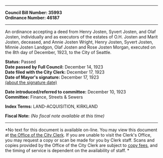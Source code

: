* * * * *  
  
**Council Bill Number: [](#h0)[](#h2)35993**   
**Ordinance Number: 46187**  
  
* * * * *  
  
An ordinance accepting a deed from Henry Josten, Syvert Josten, and Olaf Josten, individually and as executors of the estates of O.H. Josten and Marit Josten, deceased, and Annie Josten Wright, Henry Josten, Syvert Josten, Minnie Josten Landgon, Olaf Josten and Rose Josten Morgan, executed on the 8th day of December, 1923, to the City of Seattle.  
  
**Status:** Passed   
**Date passed by Full Council:** December 14, 1923   
**Date filed with the City Clerk:** December 17, 1923   
**Date of Mayor's signature:** December 17, 1923   
[(about the signature date)](/~public/approvaldate.htm)   
  
  
**Date introduced/referred to committee:** December 10, 1923   
**Committee:** Finance, Streets & Sewers   
  
**Index Terms:** LAND-ACQUISITION, KIRKLAND  
  
**Fiscal Note:** *(No fiscal note available at this time)*  
  
* * * * *  
  
*No text for this document is available on-line. You may view this document at [the Office of the City Clerk](http://www.seattle.gov/leg/clerk/contactUs.htm). If you are unable to visit the Clerk's Office, you may request a copy or scan be made for you by Clerk staff. Scans and copies provided by the Office of the City Clerk are subject to [copy fees](http://clerk.seattle.gov/~public/clerkfees.htm), and the timing of service is dependent on the availability of staff. *  
  
  
